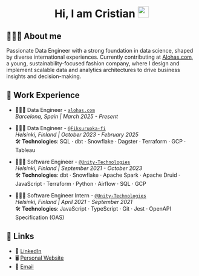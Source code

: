 <h1 align="center">
  Hi, I am Cristian 
  <img src="https://github.com/TheDudeThatCode/TheDudeThatCode/blob/master/Assets/Hi.gif" width="29px">
</h1>

## 👨🏻‍💻 About me

Passionate Data Engineer with a strong foundation in data science, shaped by diverse international experiences. Currently contributing at [Alohas.com](https://alohas.com/), a young, sustainability-focused fashion company, where I design and implement scalable data and analytics architectures to drive business insights and decision-making.

## 💼 Work Experience

- 👨🏻‍💻 Data Engineer - [`alohas.com`](https://alohas.com/)  
*Barcelona, Spain | March 2025 - Present*  

- 👨🏻‍💻 Data Engineer - [`@Fiksuruoka-fi`](https://github.com/Fiksuruoka-fi)  
*Helsinki, Finland | October 2023 - February 2025*  
🛠 **Technologies**: SQL · dbt · Snowflake · Dagster · Terraform · GCP · Tableau

- 👨🏻‍💻 Software Engineer - [`@Unity-Technologies`](https://github.com/Unity-Technologies)  
  *Helsinki, Finland | September 2021 - October 2023*  
  🛠 **Technologies**: dbt · Snowflake · Apache Spark · Apache Druid · JavaScript · Terraform · Python · Airflow · SQL · GCP  

- 👨🏻‍💻 Software Engineer Intern - [`@Unity-Technologies`](https://github.com/Unity-Technologies)  
  *Helsinki, Finland | April 2021 - September 2021*  
  🛠 **Technologies**: JavaScript · TypeScript · Git · Jest · OpenAPI Specification (OAS)  


## 🔗 Links  

- 💼 [LinkedIn](https://www.linkedin.com/in/cristianabrante/)  
- 🖥️ [Personal Website](https://cristianabrante.com/)  
- 📧 [Email](mailto:cristian@abrante.me)  